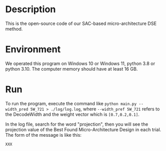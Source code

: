 # Description
This is the open-source code of our SAC-based micro-architecture DSE method.

# Environment
We operated this program on Windows 10 or Windows 11, python 3.8 or python 3.10. The computer memory should have at least 16 GB.

# Run
To run the program, execute the command like `python main.py --width_pred 5W_721 > ./log/log.log`, where `--width_pref 5W_721` refers to the DecodeWidth and the weight vector which is `[0.7,0.2,0.1]`.

In the log file, search for the word "projection", then you will see the projection value of the Best Found Micro-Architecture Design in each trial. The form of the message is like this:
```
XXX
```
